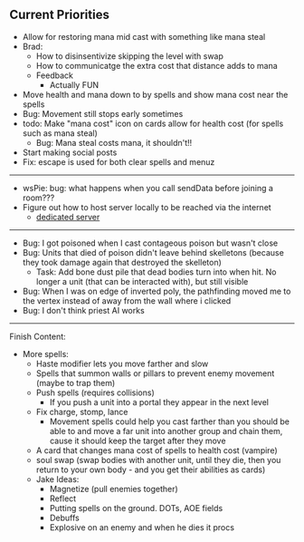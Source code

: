## Current Priorities
- Allow for restoring mana mid cast with something like mana steal
- Brad:
    - How to disinsentivize skipping the level with swap
    - How to communicatge the extra cost that distance adds to mana
    - Feedback
        - Actually FUN
- Move health and mana down  to by spells and show mana cost near the spells
- Bug: Movement still stops early sometimes
- todo: Make "mana cost" icon on cards allow for health cost (for spells such as mana steal)
    - Bug: Mana steal costs mana, it shouldn't!!
- Start making social posts
- Fix: escape is used for both clear spells and menuz

---
- wsPie: bug: what happens when you call sendData before joining a room???
- Figure out how to host server locally to be reached via the internet
    - [dedicated server](https://help.steampowered.com/en/faqs/view/6F46-9698-9682-8DB8)
---
- Bug: I got poisoned when I cast contageous poison but wasn't close
- Bug: Units that died of poison didn't leave behind skelletons (because they took damage again that destroyed the skelleton)
    - Task: Add bone dust pile that dead bodies turn into when hit.  No longer a unit (that can be interacted with), but still visible
- Bug: When I was on edge of inverted poly, the pathfinding moved me to the vertex instead of away from the wall where i clicked
- Bug: I don't think priest AI works
---
Finish Content:
- More spells:
    - Haste modifier lets you move farther and slow
    - Spells that summon walls or pillars to prevent enemy movement (maybe to trap them)
    - Push spells (requires collisions)
        - If you push a unit into a portal they appear in the next level
    - Fix charge, stomp, lance
        - Movement spells could help you cast farther than you should be able to and move a far unit into another group and chain them, cause it should keep the target after they move
    - A card that changes mana cost of spells to health cost (vampire)
    - soul swap (swap bodies with another unit, until they die, then you return to your own body - and you get their abilities as cards)
    - Jake Ideas:
        - Magnetize (pull enemies together)
        - Reflect
        - Putting spells on the ground. DOTs, AOE fields
        - Debuffs
        - Explosive on an enemy and when he dies it procs